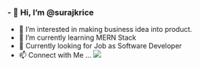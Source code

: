 ### - 👋 Hi, I’m @surajkrice

- 👀 I’m interested in making business idea into product.
- 🌱 I’m currently learning MERN Stack
- 💞️ Currently looking for Job as  Software Developer
- 📫 Connect with Me ...
<a href="https://www.linkedin.com/in/suraj-kumar-baa08a187/"><img src="https://sguru.org/wp-content/uploads/2018/02/linkedin-png-linkedin-icon-1600.png"></a>

